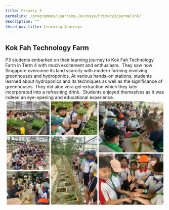 ```yaml
---
title: Primary 3
permalink: /programmes/Learning-Journeys/Primary3/permalink/
description: ""
third_nav_title: Learning Journeys
---
```

## **Kok Fah Technology Farm**
P3 students embarked on their learning journey to Kok Fah Technology Farm in Term 4 with much excitement and enthusiasm.  They saw how Singapore overcome its land scarcity with modern farming involving greenhouses and hydroponics. At various hands-on stations, students learned about hydroponics and its techniques as well as the significance of greenhouses. They did aloe vera gel extraction which they later incorporated into a refreshing drink.  Students enjoyed themselves as it was indeed an eye-opening and educational experience.
![](/images/Learning%20Journeys/2022/Primary%203/2022%20P3%20Kok%20Fah.jpg)